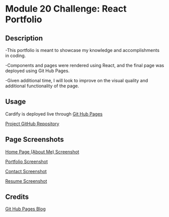 # Module 20 Challenge: React Portfolio

## Description

-This portfolio is meant to showcase my knowledge and accomplishments in coding. 

-Components and pages were rendered using React, and the final page was deployed using Git Hub Pages.

-Given additional time, I will look to improve on the visual quality and additional functionality of the page.

## Usage

Cardify is deployed live through [Git Hub Pages]()

[Project GitHub Repository](https://github.com/anuffisenough/react_portfolio)

## Page Screenshots

[Home Page (About Me) Screenshot](/portfolio/public/AboutMePageScreenshot.png)

[Portfolio Screenshot](/portfolio/public/PortfolioPageScreenshot.png)

[Contact Screenshot](/portfolio/public/ContactPageScreenshot.png)

[Resume Screenshot](/portfolio/public/ResumePageScreenShot.png)

## Credits

[Git Hub Pages Blog](https://create-react-app.dev/docs/deployment/#github-pages)